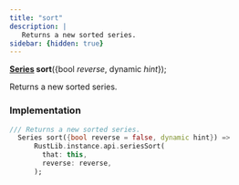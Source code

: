 ```yaml
---
title: "sort"
description: |
   Returns a new sorted series.
sidebar: {hidden: true}
---
```

<span class="dart-code"><strong>[Series] sort</strong>({<span class="nobr">bool <i>reverse</i></span>, <span class="nobr">dynamic <i>hint</i></span>});</span>

 Returns a new sorted series.
### Implementation
```dart
/// Returns a new sorted series.
  Series sort({bool reverse = false, dynamic hint}) =>
      RustLib.instance.api.seriesSort(
        that: this,
        reverse: reverse,
      );
```

[Series]: /reference/classes/series
[dynamic]: #